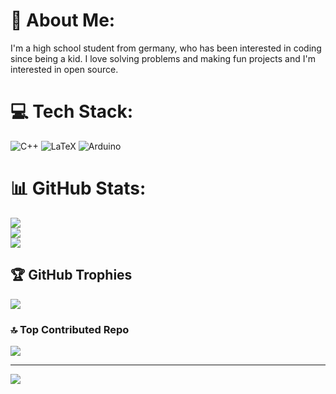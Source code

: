 # 💫 About Me:
I'm a high school student from germany, who has been interested in coding since being a kid. I love solving problems and making fun projects and I'm interested in open source.


# 💻 Tech Stack:
![C++](https://img.shields.io/badge/c++-%2300599C.svg?style=for-the-badge&logo=c%2B%2B&logoColor=white) ![LaTeX](https://img.shields.io/badge/latex-%23008080.svg?style=for-the-badge&logo=latex&logoColor=white) ![Arduino](https://img.shields.io/badge/-Arduino-00979D?style=for-the-badge&logo=Arduino&logoColor=white)
# 📊 GitHub Stats:
![](https://github-readme-stats.vercel.app/api?username=Florian-Hagemann&theme=dark&hide_border=false&include_all_commits=false&count_private=true)<br/>
![](https://nirzak-streak-stats.vercel.app/?user=Florian-Hagemann&theme=dark&hide_border=false)<br/>
![](https://github-readme-stats.vercel.app/api/top-langs/?username=Florian-Hagemann&theme=dark&hide_border=false&include_all_commits=false&count_private=true&layout=compact)

## 🏆 GitHub Trophies
![](https://github-profile-trophy.vercel.app/?username=Florian-Hagemann&theme=radical&no-frame=false&no-bg=false&margin-w=4)

### 🔝 Top Contributed Repo
![](https://github-contributor-stats.vercel.app/api?username=Florian-Hagemann&limit=5&theme=dark&combine_all_yearly_contributions=true)

---
[![](https://visitcount.itsvg.in/api?id=Florian-Hagemann&icon=0&color=0)](https://visitcount.itsvg.in)

<!-- Proudly created with GPRM ( https://gprm.itsvg.in ) -->
